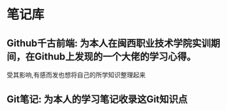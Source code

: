 # 笔记库

## Github千古前端: 为本人在闽西职业技术学院实训期间，在Github上发现的一个大佬的学习心得。

受其影响,有感而发也想将自己的所学知识整理起来

## Git笔记: 为本人的学习笔记收录这Git知识点
